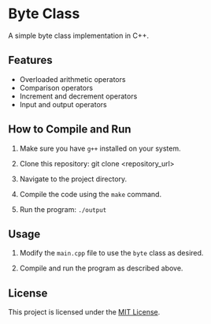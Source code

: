 # Byte Class

A simple byte class implementation in C++.

## Features

- Overloaded arithmetic operators
- Comparison operators
- Increment and decrement operators
- Input and output operators

## How to Compile and Run

1. Make sure you have `g++` installed on your system.

2. Clone this repository: git clone <repository_url>

3. Navigate to the project directory.

4. Compile the code using the `make` command.

5. Run the program: `./output`

## Usage

1. Modify the `main.cpp` file to use the `byte` class as desired.

2. Compile and run the program as described above.

## License

This project is licensed under the [MIT License](LICENSE).
